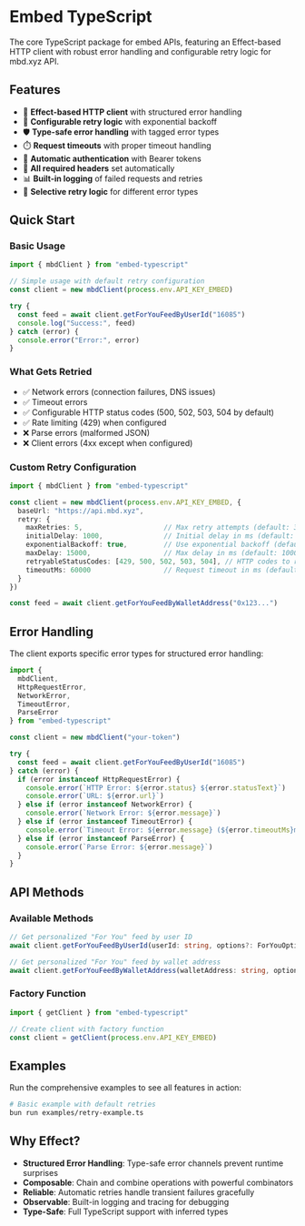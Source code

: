 # Embed TypeScript

The core TypeScript package for embed APIs, featuring an Effect-based HTTP client with robust error handling and configurable retry logic for mbd.xyz API.

## Features

- 🚀 **Effect-based HTTP client** with structured error handling
- 🔄 **Configurable retry logic** with exponential backoff
- 🛡️ **Type-safe error handling** with tagged error types
- ⏱️ **Request timeouts** with proper timeout handling
- 🔐 **Automatic authentication** with Bearer tokens
- 📝 **All required headers** set automatically
- 📊 **Built-in logging** of failed requests and retries
- 🎯 **Selective retry logic** for different error types

## Quick Start

### Basic Usage

```typescript
import { mbdClient } from "embed-typescript"

// Simple usage with default retry configuration
const client = new mbdClient(process.env.API_KEY_EMBED)

try {
  const feed = await client.getForYouFeedByUserId("16085")
  console.log("Success:", feed)
} catch (error) {
  console.error("Error:", error)
}
```

### What Gets Retried
- ✅ Network errors (connection failures, DNS issues)
- ✅ Timeout errors
- ✅ Configurable HTTP status codes (500, 502, 503, 504 by default)
- ✅ Rate limiting (429) when configured
- ❌ Parse errors (malformed JSON)
- ❌ Client errors (4xx except when configured)

### Custom Retry Configuration

```typescript
import { mbdClient } from "embed-typescript"

const client = new mbdClient(process.env.API_KEY_EMBED, {
  baseUrl: "https://api.mbd.xyz",
  retry: {
    maxRetries: 5,                    // Max retry attempts (default: 3)
    initialDelay: 1000,               // Initial delay in ms (default: 1000)
    exponentialBackoff: true,         // Use exponential backoff (default: true)
    maxDelay: 15000,                  // Max delay in ms (default: 10000)
    retryableStatusCodes: [429, 500, 502, 503, 504], // HTTP codes to retry
    timeoutMs: 60000                  // Request timeout in ms (default: 30000)
  }
})

const feed = await client.getForYouFeedByWalletAddress("0x123...")
```

## Error Handling

The client exports specific error types for structured error handling:

```typescript
import {
  mbdClient,
  HttpRequestError,
  NetworkError,
  TimeoutError,
  ParseError
} from "embed-typescript"

const client = new mbdClient("your-token")

try {
  const feed = await client.getForYouFeedByUserId("16085")
} catch (error) {
  if (error instanceof HttpRequestError) {
    console.error(`HTTP Error: ${error.status} ${error.statusText}`)
    console.error(`URL: ${error.url}`)
  } else if (error instanceof NetworkError) {
    console.error(`Network Error: ${error.message}`)
  } else if (error instanceof TimeoutError) {
    console.error(`Timeout Error: ${error.message} (${error.timeoutMs}ms)`)
  } else if (error instanceof ParseError) {
    console.error(`Parse Error: ${error.message}`)
  }
}
```

## API Methods

### Available Methods

```typescript
// Get personalized "For You" feed by user ID
await client.getForYouFeedByUserId(userId: string, options?: ForYouOptions)

// Get personalized "For You" feed by wallet address
await client.getForYouFeedByWalletAddress(walletAddress: string, options?: ForYouOptions)
```

### Factory Function

```typescript
import { getClient } from "embed-typescript"

// Create client with factory function
const client = getClient(process.env.API_KEY_EMBED)
```

## Examples

Run the comprehensive examples to see all features in action:

```bash
# Basic example with default retries
bun run examples/retry-example.ts
```

## Why Effect?

- **Structured Error Handling**: Type-safe error channels prevent runtime surprises
- **Composable**: Chain and combine operations with powerful combinators
- **Reliable**: Automatic retries handle transient failures gracefully
- **Observable**: Built-in logging and tracing for debugging
- **Type-Safe**: Full TypeScript support with inferred types
